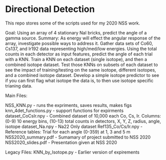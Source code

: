 # Directional Detection

This repo stores some of the scripts used for my 2020 NSS work.

Goal: Using an array of 4 stationary NaI bricks, predict the angle of a gamma source.
Summary: As energy will effect the angular response of the array, investigate possible
ways to address it. Gather data sets of Co60, Cs137, and Ir192 data representing
high/med/low energies. Using the total counts in each detector as input features,
predict the angle of each trial with a KNN. Train a KNN on each dataset (single 
isotope), and then a combined isotope dataset. Test those KNNs on subsets of each
dataset to see the impact of training/testing on the same isotope, different isotopes,
and a combined isotope dataset. Develop a simple isotope predictor to see if you can
first flag what isotope the data is, to then use isotope specific trianing data.

Main Files:

NSS_KNN.py - runs the expriments, saves results, makes figs
knn_4det_functions.py - support functions for expirments
dataset_CoCsIr.npy - Combined dataset of 10,000 each Co, Cs, Ir. 
	Columns: (0-9) 10 energy bins, (10-13) total counts in detectors, X, Y, Z, radius, angle, isotope
dataset_Na.npy - Na22 Only dataset 
Ref135_Co/Cs/Ir.npy - Reference tables: Trial for each angle (0-359) at 1, 3 and 5 m
NSS2020_summary.pdf - Sumamary of project submitted to NSS 2020
NSS2020_slides.pdf - Presentation given at NSS 2020 


Legacy Files:
KNN_by_Isotope.py  - Earlier version of expirements
	

